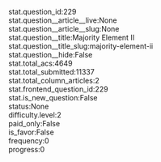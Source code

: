 stat.question_id:229  
stat.question__article__live:None  
stat.question__article__slug:None  
stat.question__title:Majority Element II  
stat.question__title_slug:majority-element-ii  
stat.question__hide:False  
stat.total_acs:4649  
stat.total_submitted:11337  
stat.total_column_articles:2  
stat.frontend_question_id:229  
stat.is_new_question:False  
status:None  
difficulty.level:2  
paid_only:False  
is_favor:False  
frequency:0  
progress:0  
